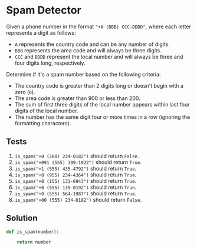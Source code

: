 # Spam Detector

Given a phone number in the format `"+A (BBB) CCC-DDDD"`, where each letter represents a digit as follows:

- `A` represents the country code and can be any number of digits.
- `BBB` represents the area code and will always be three digits.
- `CCC` and `DDDD` represent the local number and will always be three and four digits long, respectively.

Determine if it's a spam number based on the following criteria:

- The country code is greater than 2 digits long or doesn't begin with a zero (`0`).
- The area code is greater than 900 or less than 200.
- The sum of first three digits of the local number appears within last four digits of the local number.
- The number has the same digit four or more times in a row (ignoring the formatting characters).

## Tests

1. `is_spam("+0 (200) 234-0182")` should return `False`.
2. `is_spam("+091 (555) 309-1922")` should return `True`.
3. `is_spam("+1 (555) 435-4792")` should return `True`.
4. `is_spam("+0 (955) 234-4364")` should return `True`.
5. `is_spam("+0 (155) 131-6943")` should return `True`.
6. `is_spam("+0 (555) 135-0192")` should return `True`.
7. `is_spam("+0 (555) 564-1987")` should return `True`.
8. `is_spam("+00 (555) 234-0182")` should return `False`.

## Solution

```python
def is_spam(number):

    return number
```
